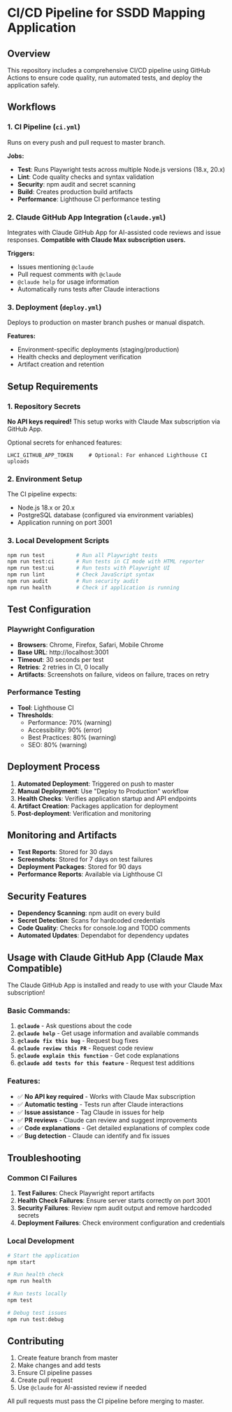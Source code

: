 # CI/CD Pipeline for SSDD Mapping Application

## Overview

This repository includes a comprehensive CI/CD pipeline using GitHub Actions to ensure code quality, run automated tests, and deploy the application safely.

## Workflows

### 1. CI Pipeline (`ci.yml`)
Runs on every push and pull request to master branch.

**Jobs:**
- **Test**: Runs Playwright tests across multiple Node.js versions (18.x, 20.x)
- **Lint**: Code quality checks and syntax validation  
- **Security**: npm audit and secret scanning
- **Build**: Creates production build artifacts
- **Performance**: Lighthouse CI performance testing

### 2. Claude GitHub App Integration (`claude.yml`)
Integrates with Claude GitHub App for AI-assisted code reviews and issue responses.
**Compatible with Claude Max subscription users.**

**Triggers:**
- Issues mentioning `@claude`
- Pull request comments with `@claude`
- `@claude help` for usage information
- Automatically runs tests after Claude interactions

### 3. Deployment (`deploy.yml`)
Deploys to production on master branch pushes or manual dispatch.

**Features:**
- Environment-specific deployments (staging/production)
- Health checks and deployment verification
- Artifact creation and retention

## Setup Requirements

### 1. Repository Secrets
**No API keys required!** This setup works with Claude Max subscription via GitHub App.

Optional secrets for enhanced features:
```
LHCI_GITHUB_APP_TOKEN     # Optional: For enhanced Lighthouse CI uploads
```

### 2. Environment Setup
The CI pipeline expects:
- Node.js 18.x or 20.x
- PostgreSQL database (configured via environment variables)
- Application running on port 3001

### 3. Local Development Scripts
```bash
npm run test          # Run all Playwright tests
npm run test:ci       # Run tests in CI mode with HTML reporter
npm run test:ui       # Run tests with Playwright UI
npm run lint          # Check JavaScript syntax
npm run audit         # Run security audit
npm run health        # Check if application is running
```

## Test Configuration

### Playwright Configuration
- **Browsers**: Chrome, Firefox, Safari, Mobile Chrome
- **Base URL**: http://localhost:3001
- **Timeout**: 30 seconds per test
- **Retries**: 2 retries in CI, 0 locally
- **Artifacts**: Screenshots on failure, videos on failure, traces on retry

### Performance Testing
- **Tool**: Lighthouse CI
- **Thresholds**:
  - Performance: 70% (warning)
  - Accessibility: 90% (error)
  - Best Practices: 80% (warning)
  - SEO: 80% (warning)

## Deployment Process

1. **Automated Deployment**: Triggered on push to master
2. **Manual Deployment**: Use "Deploy to Production" workflow
3. **Health Checks**: Verifies application startup and API endpoints
4. **Artifact Creation**: Packages application for deployment
5. **Post-deployment**: Verification and monitoring

## Monitoring and Artifacts

- **Test Reports**: Stored for 30 days
- **Screenshots**: Stored for 7 days on test failures  
- **Deployment Packages**: Stored for 90 days
- **Performance Reports**: Available via Lighthouse CI

## Security Features

- **Dependency Scanning**: npm audit on every build
- **Secret Detection**: Scans for hardcoded credentials
- **Code Quality**: Checks for console.log and TODO comments
- **Automated Updates**: Dependabot for dependency updates

## Usage with Claude GitHub App (Claude Max Compatible)

The Claude GitHub App is installed and ready to use with your Claude Max subscription!

### Basic Commands:
1. **`@claude`** - Ask questions about the code
2. **`@claude help`** - Get usage information and available commands
3. **`@claude fix this bug`** - Request bug fixes
4. **`@claude review this PR`** - Request code review
5. **`@claude explain this function`** - Get code explanations
6. **`@claude add tests for this feature`** - Request test additions

### Features:
- ✅ **No API key required** - Works with Claude Max subscription
- ✅ **Automatic testing** - Tests run after Claude interactions
- ✅ **Issue assistance** - Tag Claude in issues for help
- ✅ **PR reviews** - Claude can review and suggest improvements
- ✅ **Code explanations** - Get detailed explanations of complex code
- ✅ **Bug detection** - Claude can identify and fix issues

## Troubleshooting

### Common CI Failures

1. **Test Failures**: Check Playwright report artifacts
2. **Health Check Failures**: Ensure server starts correctly on port 3001
3. **Security Failures**: Review npm audit output and remove hardcoded secrets
4. **Deployment Failures**: Check environment configuration and credentials

### Local Development

```bash
# Start the application
npm start

# Run health check
npm run health

# Run tests locally
npm test

# Debug test issues
npm run test:debug
```

## Contributing

1. Create feature branch from master
2. Make changes and add tests
3. Ensure CI pipeline passes
4. Create pull request
5. Use `@claude` for AI-assisted review if needed

All pull requests must pass the CI pipeline before merging to master.